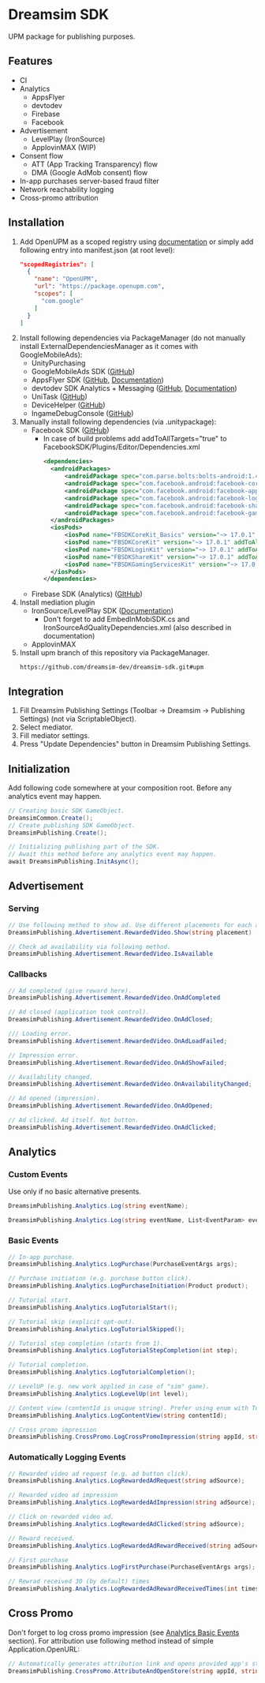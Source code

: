 # Dreamsim SDK
UPM package for publishing purposes.
## Features
- CI
- Analytics
    - AppsFlyer
    - devtodev
    - Firebase
    - Facebook
- Advertisement
    - LevelPlay (IronSource)
    - ApplovinMAX (WIP)
- Consent flow
  - ATT (App Tracking Transparency) flow
  - DMA (Google AdMob consent) flow
- In-app purchases server-based fraud filter
- Network reachability logging
- Cross-promo attribution
## Installation
1. Add OpenUPM as a scoped registry using [documentation](https://developers.google.com/admob/unity/quick-start#import_the_mobile_ads_for_unity_plugin) or simply add following entry into manifest.json (at root level):
   ```json
   "scopedRegistries": [
     {
       "name": "OpenUPM",
       "url": "https://package.openupm.com",
       "scopes": [
         "com.google"
       ]
     }
   ]
   ```
2. Install following dependencies via PackageManager (do not manually install ExternalDependenciesManager as it comes with GoogleMobileAds):
    - UnityPurchasing
    - GoogleMobileAds SDK ([GitHub](https://github.com/googleads/googleads-mobile-unity))
    - AppsFlyer SDK ([GitHub](https://github.com/AppsFlyerSDK/appsflyer-unity-plugin), [Documentation](https://dev.appsflyer.com/hc/docs/installation))
    - devtodev SDK Analytics + Messaging ([GitHub](https://github.com/devtodev-analytics/Unity-sdk-3.0), [Documentation](https://docs.devtodev.com/integration/integration-of-sdk-v2/sdk-integration/unity))
    - UniTask ([GitHub](https://github.com/Cysharp/UniTask))
    - DeviceHelper ([GitHub](https://github.com/lexscite/UnityDeviceHelper))
    - IngameDebugConsole ([GitHub](https://github.com/yasirkula/UnityIngameDebugConsole))
3. Manually install following dependencies (via .unitypackage):
    - Facebook SDK ([GitHub](https://github.com/facebook/facebook-sdk-for-unity))
      - In case of build problems add addToAllTargets="true" to FacebookSDK/Plugins/Editor/Dependencies.xml
        ```xml
        <dependencies>
          <androidPackages>
              <androidPackage spec="com.parse.bolts:bolts-android:1.4.0" />
              <androidPackage spec="com.facebook.android:facebook-core:[17.0.0,18)" />
              <androidPackage spec="com.facebook.android:facebook-applinks:[17.0.0,18)" />
              <androidPackage spec="com.facebook.android:facebook-login:[17.0.0,18)" />
              <androidPackage spec="com.facebook.android:facebook-share:[17.0.0,18)" />
              <androidPackage spec="com.facebook.android:facebook-gamingservices:[17.0.0,18)" />
          </androidPackages>
          <iosPods>
              <iosPod name="FBSDKCoreKit_Basics" version="~> 17.0.1" addToAllTargets="true" />
              <iosPod name="FBSDKCoreKit" version="~> 17.0.1" addToAllTargets="true" />
              <iosPod name="FBSDKLoginKit" version="~> 17.0.1" addToAllTargets="true" />
              <iosPod name="FBSDKShareKit" version="~> 17.0.1" addToAllTargets="true" />
              <iosPod name="FBSDKGamingServicesKit" version="~> 17.0.1" addToAllTargets="true" />
          </iosPods>
        </dependencies>
        ```
   - Firebase SDK (Analytics) ([GItHub](https://github.com/firebase/firebase-unity-sdk))
4. Install mediation plugin
    - IronSource/LevelPlay SDK ([Documentation](https://developers.is.com/ironsource-mobile/unity/unity-plugin))
      - Don't forget to add EmbedInMobiSDK.cs and IronSourceAdQualityDependencies.xml (also described in documentation)
    - ApplovinMAX
5. Install upm branch of this repository via PackageManager.
   ```
   https://github.com/dreamsim-dev/dreamsim-sdk.git#upm
   ```
## Integration
1. Fill Dreamsim Publishing Settings (Toolbar -> Dreamsim -> Publishing Settings) (not via ScriptableObject).
2. Select mediator.
3. Fill mediator settings.
4. Press "Update Dependencies" button in Dreamsim Publishing Settings.
## Initialization
Add following code somewhere at your composition root. Before any analytics event may happen.
```cs
// Creating basic SDK GameObject.
DreamsimCommon.Create();
// Create publishing SDK GameObject.
DreamsimPublishing.Create();

// Initializing publishing part of the SDK.
// Await this method before any analytics event may happen.
await DreamsimPublishing.InitAsync();
```
## Advertisement
### Serving
```cs
// Use following method to show ad. Use different placements for each ad point in application.
DreamsimPublishing.Advertisement.RewardedVideo.Show(string placement)

// Check ad availability via following method.
DreamsimPublishing.Advertisement.RewardedVideo.IsAvailable
```
### Callbacks
```cs
// Ad completed (give reward here).
DreamsimPublishing.Advertisement.RewardedVideo.OnAdCompleted

// Ad closed (application took control).
DreamsimPublishing.Advertisement.RewardedVideo.OnAdClosed;

/// Loading error.
DreamsimPublishing.Advertisement.RewardedVideo.OnAdLoadFailed;

// Impression error.
DreamsimPublishing.Advertisement.RewardedVideo.OnAdShowFailed;

// Availability changed.
DreamsimPublishing.Advertisement.RewardedVideo.OnAvailabilityChanged;

// Ad opened (impression).
DreamsimPublishing.Advertisement.RewardedVideo.OnAdOpened;

// Ad clicked. Ad itself. Not button.
DreamsimPublishing.Advertisement.RewardedVideo.OnAdClicked;
```
## Analytics
### Custom Events
Use only if no basic alternative presents.
```cs
DreamsimPublishing.Analytics.Log(string eventName);

DreamsimPublishing.Analytics.Log(string eventName, List<EventParam> eventParams);
```
### Basic Events
```cs
// In-app purchase.
DreamsimPublishing.Analytics.LogPurchase(PurchaseEventArgs args);

// Purchase initiation (e.g. purchase button click).
DreamsimPublishing.Analytics.LogPurchaseInitiation(Product product);

// Tutorial start.
DreamsimPublishing.Analytics.LogTutorialStart();

// Tutorial skip (explicit opt-out).
DreamsimPublishing.Analytics.LogTutorialSkipped();

// Tutorial step completion (starts from 1).
DreamsimPublishing.Analytics.LogTutorialStepCompletion(int step);

// Tutorial completion.
DreamsimPublishing.Analytics.LogTutorialCompletion();

// LevelUP (e.g. new work applied in case of "sim" game).
DreamsimPublishing.Analytics.LogLevelUp(int level);

// Content view (contentId is unique string). Prefer using enum with ToString() method.
DreamsimPublishing.Analytics.LogContentView(string contentId);

// Cross promo impression
DreamsimPublishing.CrossPromo.LogCrossPromoImpression(string appId, string campaign, List<EventParam> eventParams);
```
### Automatically Logging Events
```cs
// Rewarded video ad request (e.g. ad button click).
DreamsimPublishing.Analytics.LogRewardedAdRequest(string adSource);

// Rewarded video ad impression
DreamsimPublishing.Analytics.LogRewardedAdImpression(string adSource);

// Click on rewarded video ad.
DreamsimPublishing.Analytics.LogRewardedAdClicked(string adSource);

// Reward received.
DreamsimPublishing.Analytics.LogRewardedAdRewardReceived(string adSource);

// First purchase
DreamsimPublishing.Analytics.LogFirstPurchase(PurchaseEventArgs args);

// Rewrad received 30 (by default) times
DreamsimPublishing.Analytics.LogRewardedAdRewardReceivedTimes(int times);
```
## Cross Promo
Don't forget to log cross promo impression (see [Analytics Basic Events](#basic-events) section). For attribution use following method instead of simple Application.OpenURL:
```cs
// Automatically generates attribution link and opens provided app's store page
DreamsimPublishing.CrossPromo.AttributeAndOpenStore(string appId, string campaign, List<EventParam> eventParams);
```